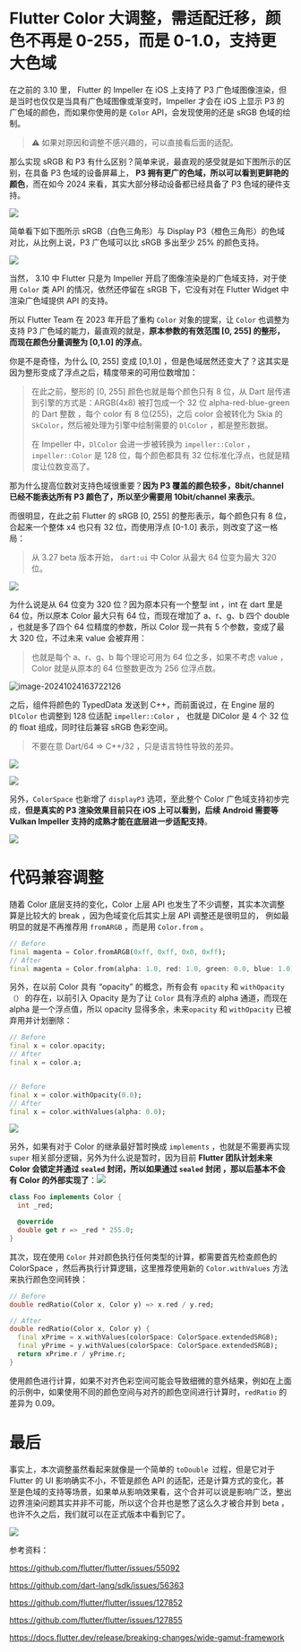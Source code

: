 # Flutter Color 大调整，需适配迁移，颜色不再是 0-255，而是 0-1.0，支持更大色域

在之前的 3.10 里， Flutter 的  Impeller 在 iOS  上支持了 P3 广色域图像渲染，但是当时也仅仅是当具有广色域图像或渐变时，Impeller 才会在 iOS 上显示 P3 的广色域的颜色，而如果你使用的是 `Color`  API，会发现使用的还是 sRGB 色域的绘制。

> ⚠️ 如果对原因和调整不感兴趣的，可以直接看后面的适配。

那么实现 sRGB 和 P3 有什么区别？简单来说，最直观的感受就是如下图所示的区别，在具备 P3 色域的设备屏幕上， **P3 拥有更广的色域，所以可以看到更鲜艳的颜色**，而在如今 2024 来看，其实大部分移动设备都已经具备了 P3 色域的硬件支持。

![](http://img.cdn.guoshuyu.cn/20241025_wide/image1.png)



简单看下如下图所示 sRGB（白色三角形）与 Display P3（橙色三角形）的色域对比，从比例上说，P3 广色域可以比 sRGB 多出至少 25% 的颜色支持。

![](http://img.cdn.guoshuyu.cn/20241025_wide/image2.png)

当然， 3.10 中 Flutter 只是为 Impeller 开启了图像渲染是的广色域支持，对于使用 `Color`  类 API 的情况，依然还停留在 sRGB 下，它没有对在 Flutter Widget 中渲染广色域提供 API 的支持。

所以 Flutter Team 在 2023 年开启了重构 `Color` 对象的提案，让 `Color`  也调整为支持 P3 广色域的能力，最直观的就是，**原本参数的有效范围 [0, 255] 的整形，而现在颜色分量调整为 [0,1.0] 的浮点**。

你是不是奇怪，为什么  [0, 255] 变成  [0,1.0] ，但是色域居然还变大了？这其实是因为整形变成了浮点之后，精度带来的可用位数增加：

> 在此之前，整形的  [0, 255]  颜色也就是每个颜色只有 8 位，从 Dart 层传递到引擎的方式是：ARGB(4x8) 被打包成一个 32 位 alpha-red-blue-green 的 Dart 整数 ，每个 color 有 8 位(255)，之后 color 会被转化为  Skia 的 `SkColor`，然后被处理为引擎中绘制需要的 `DlColor` ，都是整形数据。
>
> 在 Impeller 中，`DlColor` 会进一步被转换为 `impeller::Color` ，  `impeller::Color`  是 128 位，每个颜色都具有 32 位标准化浮点，也就是精度让位数变高了。

那为什么提高位数对支持色域很重要？**因为 P3 覆盖的颜色较多，8bit/channel 已经不能表达所有 P3 颜色了，所以至少需要用 10bit/channel 来表示**。

而很明显，在此之前 Flutter 的 sRGB  [0, 255] 的整形表示，每个颜色只有 8 位，合起来一个整体 x4 也只有 32 位，而使用浮点 [0-1.0] 表示，则改变了这一格局：

> 从 3.27 beta 版本开始， `dart:ui` 中  Color  从最大 64 位变为最大 320 位。

![](http://img.cdn.guoshuyu.cn/20241025_wide/image3.png)

为什么说是从 64 位变为 320 位？因为原本只有一个整型 int ，int 在 dart 里是 64 位，所以原本 Color 最大只有 64 位，而现在增加了 a、r、g、b 四个 double ，也就是多了四个 64 位精度的参数，所以 Color 现一共有 5 个参数，变成了最大 320 位，不过未来 value 会被弃用：

> 也就是每个  a、r、g、b 每个理论可用为 64 位之多，如果不考虑 value ，Color 就是从原本的 64 位整数更改为 256 位浮点数。

![image-20241024163722126](http://img.cdn.guoshuyu.cn/20241025_wide/image4.png)

之后，组件将颜色的 TypedData 发送到 C++，而前面说过，在 Engine 层的 `DlColor` 也调整到 128 位适配   `impeller::Color` ， 也就是 DlColor 是 4 个 32 位的 float 组成，同时往后兼容 sRGB 色彩空间。

> 不要在意 Dart/64 => C++/32 ，只是语言特性导致的差异。

![](http://img.cdn.guoshuyu.cn/20241025_wide/image5.png)

![](http://img.cdn.guoshuyu.cn/20241025_wide/image6.png)

另外，`ColorSpace`  也新增了  `displayP3`  选项，至此整个 Color 广色域支持初步完成，**但是真实的 P3 渲染效果目前只在 iOS 上可以看到，后续 Android 需要等  Vulkan Impeller 支持的成熟才能在底层进一步适配支持**。

![](http://img.cdn.guoshuyu.cn/20241025_wide/image7.png)

# 代码兼容调整

随着 Color 底层支持的变化，Color 上层 API 也发生了不少调整，其实本次调整算是比较大的 break ，因为色域变化后其实上层 API 调整还是很明显的， 例如最明显的就是不再推荐用  `fromARGB` ，而是用 `Color.from` 。

```dart
// Before
final magenta = Color.fromARGB(0xff, 0xff, 0x0, 0xff);
// After
final magenta = Color.from(alpha: 1.0, red: 1.0, green: 0.0, blue: 1.0)
```

另外，在以前 Color 具有  “opacity”  的概念，所有会有 `opacity`  和 `withOpacity（）`  的存在，以前引入 Opacity 是为了让  `Color`  具有浮点的 alpha 通道，而现在 alpha 是一个浮点值，所以 opacity 显得多余，未来`opacity` 和 `withOpacity` 已被弃用并计划删除：

```dart
// Before
final x = color.opacity;
// After
final x = color.a;


// Before
final x = color.withOpacity(0.0);
// After
final x = color.withValues(alpha: 0.0);
```

![](http://img.cdn.guoshuyu.cn/20241025_wide/image8.png)

另外，如果有对于 Color 的继承最好暂时换成 `implements` ，也就是不需要再实现 `super`  相关部分逻辑，另外为什么说是暂时，因为目前 **Flutter 团队计划未来 Color 会锁定并通过 `sealed` 封闭，所以如果通过  `sealed` 封闭 ，那以后基本不会有 Color 的外部实现了**：![](http://img.cdn.guoshuyu.cn/20241025_wide/image9.png)

```dart
class Foo implements Color {
  int _red;

  @override
  double get r => _red * 255.0;
}
```

其次，现在使用 `Color` 并对颜色执行任何类型的计算，都需要首先检查颜色的 ColorSpace ，然后再执行计算逻辑，这里推荐使用新的 `Color.withValues` 方法来执行颜色空间转换：

```dart
// Before
double redRatio(Color x, Color y) => x.red / y.red;

// After
double redRatio(Color x, Color y) {
  final xPrime = x.withValues(colorSpace: ColorSpace.extendedSRGB);
  final yPrime = y.withValues(colorSpace: ColorSpace.extendedSRGB);
  return xPrime.r / yPrime.r;
}
```

使用颜色进行计算，如果不对齐色彩空间可能会导致细微的意外结果，例如在上面的示例中，如果使用不同的颜色空间与对齐的颜色空间进行计算时，`redRatio` 的差异为 0.09。

# 最后

事实上，本次调整虽然看起来就像是一个简单的 `toDouble `过程，但是它对于 Flutter 的 UI 影响确实不小，不管是颜色 API 的适配，还是计算方式的变化，甚至是色域的支持等场景，如果单从影响效果看，这个合并可以说是影响广泛，整出边界渲染问题其实并非不可能，所以这个合并也是憋了这么久才被合并到 beta ，也许不久之后，我们就可以在正式版本中看到它了。





![](http://img.cdn.guoshuyu.cn/20241025_wide/image10.png)



参考资料：

https://github.com/flutter/flutter/issues/55092

https://github.com/dart-lang/sdk/issues/56363

https://github.com/flutter/flutter/issues/127852

https://github.com/flutter/flutter/issues/127855

https://docs.flutter.dev/release/breaking-changes/wide-gamut-framework